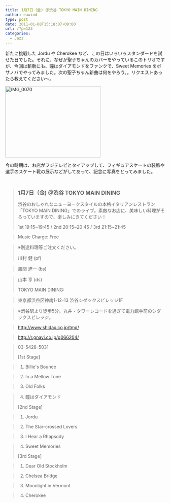 ```yaml
---
title: 1月7日（金) ＠渋谷 TOKYO MAIN DINING
author: eawind
type: post
date: 2011-01-08T15:18:07+09:00
url: /?p=123
categories:
  - Jazz
---
```

新たに挑戦した Jordu や Cherokee など、この日はいろいろスタンダードを試せた日でした。それに、なぜか聖子ちゃんのカバーをやっているこのトリオですが、今回は斬新にも、瞳はダイアモンドをファンクで、Sweet Memories をボサノバでやってみました。次の聖子ちゃん新曲は何をやろう。。リクエストあったら教えてください〜。

[<img class="alignnone size-medium wp-image-917" src="/img/wp/2011/01/IMG_0070.jpg" alt="IMG_0070" width="300" height="225" srcset="/img/wp/2011/01/IMG_0070.jpg 300w, /img/wp/2011/01/IMG_0070-1024x768.jpg 1024w" sizes="(max-width: 300px) 100vw, 300px" />][1]

今の時期は、お店がフジテレビとタイアップして、フィギュアスケートの装飾や選手のスケート靴の展示などがしてあって、記念に写真をとってみました。

&nbsp;

> **<big>1月7日（金) ＠渋谷 TOKYO MAIN DINING</big>**
>
> 渋谷のおしゃれなニューヨークスタイルの本格イタリアンレストラン「TOKYO MAIN DINING」でのライブ。素敵なお店に、美味しい料理がそろっていますので、楽しみにきてください！
>
> 1st 19:15~19:45 / 2nd 20:15~20:45 / 3rd 21:15~21:45

> Music Charge: Free

> ※別途料理等ご注文ください。
>
> 川村 健 (pf)

> 風間 進一 (bs)

> 山本 亨 (ds)
>
> TOKYO MAIN DINING:

> 東京都渋谷区神南1-12-13 渋谷シダックスビレッジ1F

> ※渋谷駅より徒歩5分。丸井・タワーレコードを過ぎて電力館手前のシダックスビレッジ。

> http://www.shidax.co.jp/tmd/

> <a href="http://r.gnavi.co.jp/g066204/" target="_blank" rel="noopener noreferrer">http://r.gnavi.co.jp/g066204/</a>

> 03-5428-5031
>
> [1st Stage]

> 1. Billie's Bounce

> 2. In a Mellow Tone

> 3. Old Folks

> 4. 瞳はダイアモンド
>
> [2nd Stage]

> 1. Jordu

> 2. The Star-crossed Lovers

> 3. I Hear a Rhapsody

> 4. Sweet Memories
>
> [3rd Stage]

> 1. Dear Old Stockholm

> 2. Chelsea Bridge

> 3. Moonlight in Vermont

> 4. Cherokee

 [1]: /img/wp/2011/01/IMG_0070.jpg
